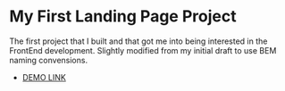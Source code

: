 # My First Landing Page Project

The first project that I built and that got me into being interested in the FrontEnd development. 
Slightly modified from my initial draft to use BEM naming convensions.
- [DEMO LINK](https://sergei-nikolaienko.github.io/remember-that-landing/)
